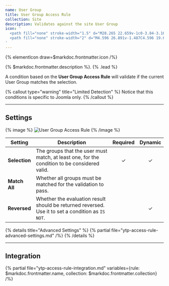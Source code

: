 ```yaml
---
name: User Group
title: User Group Access Rule
collection: Site
description: Validates against the site User Group
icon: '
  <path fill="none" stroke-width="1.5" d="M28.265 22.659v-1c0-3.84-3.16-7-7-7m0-8c2.194 0 4 1.805 4 4 0 2.194-1.806 4-4 4M1.713 22.659v-1c0-3.84 3.16-7 7-7m0-8c-2.195 0-4 1.805-4 4 0 2.194 1.805 4 4 4"/>
  <path fill="none" stroke-width="2" d="M4.596 26.891v-1.487C4.596 19.697 9.292 15 15 15s10.404 4.697 10.404 10.404v1.487M15 15c3.261 0 5.945-2.684 5.945-5.945 0-3.262-2.684-5.946-5.945-5.946S9.055 5.793 9.055 9.055C9.055 12.316 11.739 15 15 15z"/>
'
---
```


{% elementIcon draw=$markdoc.frontmatter.icon /%}

{% $markdoc.frontmatter.description %}. {% .lead %}

A condition based on the **User Group Access Rule** will validate if the current User Group matches the selection.

{% callout type="warning" title="Limited Detection" %}
Notice that this conditions is specific to Joomla only.
{% /callout %}

---

## Settings

{% image %}
![User Group Access Rule](/assets/ytp/access/rule-user-group.webp)
{% /image %}

| Setting | Description | Required | Dynamic |
| ------- | ----------- | :------: | :-----: |
| **Selection** | The groups that the user must match, at least one, for the condition to be considered valid. | &#x2713; | &#x2713; |
| **Match All** | Whether all groups must be matched for the validation to pass. |
| **Reversed** | Whether the evaluation result should be returned reversed. Use it to set a condition as `IS NOT`. | | &#x2713; |

{% details title="Advanced Settings" %}
    {% partial file="ytp-access-rule-advanced-settings.md" /%}
{% /details %}

---

## Integration

{% partial file="ytp-access-rule-integration.md" variables={rule: $markdoc.frontmatter.name, collection: $markdoc.frontmatter.collection} /%}
